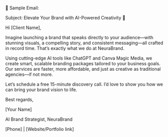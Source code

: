 📩 Sample Email:

Subject: Elevate Your Brand with AI-Powered Creativity 🚀

Hi [Client Name],

Imagine launching a brand that speaks directly to your audience—with stunning visuals, a compelling story, and consistent messaging—all crafted in record time. That’s exactly what we do at NeuraBrand.

Using cutting-edge AI tools like ChatGPT and Canva Magic Media, we create smart, scalable branding packages tailored to your business goals. Our services are faster, more affordable, and just as creative as traditional agencies—if not more.

Let’s schedule a free 15-minute discovery call. I’d love to show you how we can bring your brand vision to life.


Best regards,

[Your Name]

AI Brand Strategist, NeuraBrand

[Phone] | [Website/Portfolio link]

